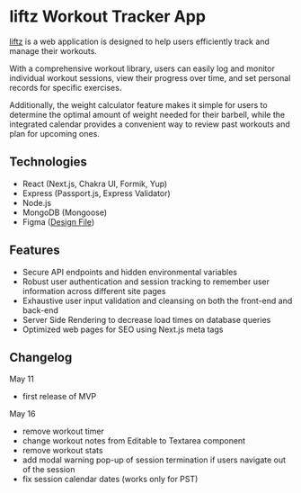 # liftz Workout Tracker App

[liftz](https://liftz-workout-tracker.vercel.app/) is a web application is designed to help users efficiently track and manage their workouts.

With a comprehensive workout library, users can easily log and monitor individual workout sessions, view their progress over time, and set personal records for specific exercises.

Additionally, the weight calculator feature makes it simple for users to determine the optimal amount of weight needed for their barbell, while the integrated calendar provides a convenient way to review past workouts and plan for upcoming ones.

## Technologies

-   React (Next.js, Chakra UI, Formik, Yup)
-   Express (Passport.js, Express Validator)
-   Node.js
-   MongoDB (Mongoose)
-   Figma ([Design File](https://www.figma.com/file/muHoDdve5LBDWUNHo9OVaN/liftz?type=design&node-id=457%3A8&t=9cIH58PUL3zzY9un-1))

## Features

-   Secure API endpoints and hidden environmental variables
-   Robust user authentication and session tracking to remember user information across different site pages
-   Exhaustive user input validation and cleansing on both the front-end and back-end
-   Server Side Rendering to decrease load times on database queries
-   Optimized web pages for SEO using Next.js meta tags

## Changelog

May 11

-   first release of MVP

May 16

-   remove workout timer
-   change workout notes from Editable to Textarea component
-   remove workout stats
-   add modal warning pop-up of session termination if users navigate out of the session
-   fix session calendar dates (works only for PST)
